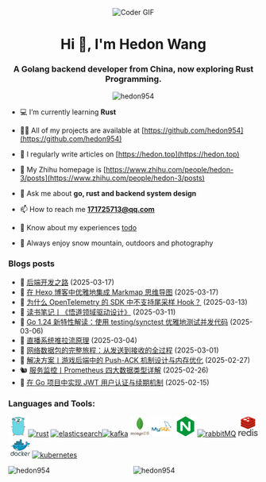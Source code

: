 <p align="center"><img  src="https://media.giphy.com/media/SWoSkN6DxTszqIKEqv/giphy.gif" alt="Coder GIF" width="500"></p>

<h1 align="center">Hi 👋, I'm Hedon Wang</h1>
<h3 align="center">A Golang backend developer from China, now exploring Rust Programming.</h3>

<p align="center"> <img src="https://komarev.com/ghpvc/?username=hedon954&label=Profile%20views&color=0e75b6&style=flat" alt="hedon954" /> </p>

- :computer: I’m currently learning **Rust**

- 👨‍💻 All of my projects are available at [https://github.com/hedon954](https://github.com/hedon954)

- 📝 I regularly write articles on [https://hedon.top](https://hedon.top)
  
- 🍞 My Zhihu homepage is [https://www.zhihu.com/people/hedon-3/posts](https://www.zhihu.com/people/hedon-3/posts)

- 💬 Ask me about **go, rust and backend system design**

- 📫 How to reach me **171725713@qq.com**

- 📄 Know about my experiences [todo](todo)

- :mount_fuji: Always enjoy snow mountain, outdoors and photography

### Blogs posts

<!-- BLOG-POST-LIST:START -->
 - 🎃 [后端开发之路](https://hedon.top/2025/03/17/backend-road/) (2025-03-17)
 - 🐌 [在 Hexo 博客中优雅地集成 Markmap 思维导图](https://hedon.top/2025/03/17/mindmap-for-hexo/) (2025-03-17)
 - 🦁 [为什么 OpenTelemetry 的 SDK 中不支持尾采样 Hook？](https://hedon.top/2025/03/13/opentelemetry-tail-sampler/) (2025-03-13)
 - 🍯 [读书笔记丨《悟道领域驱动设计》](https://hedon.top/2025/03/11/note-ddd-awareness/) (2025-03-11)
 - 🍭 [Go 1.24 新特性解读：使用 testing/synctest 优雅地测试并发代码](https://hedon.top/2025/03/06/go-lib-synctest/) (2025-03-06)
 - 🤯 [直播系统推拉流原理](https://hedon.top/2025/03/04/live-stream-push-pull/) (2025-03-04)
 - 🍄 [网络数据包的完整旅程：从发送到接收的全过程](https://hedon.top/2025/03/01/net-data-journey/) (2025-03-01)
 - 🐧 [解决方案丨游戏后端中的 Push-ACK 机制设计与内存优化](https://hedon.top/2025/02/27/solution-push-ack/) (2025-02-27)
 - 🐿️ [服务监控丨Prometheus 四大数据类型详解](https://hedon.top/2025/02/26/prometheus-data-type/) (2025-02-26)
 - 🍯 [在 Go 项目中实现 JWT 用户认证与续期机制](https://hedon.top/2025/02/15/go-action-jwt/) (2025-02-15)<!-- BLOG-POST-LIST:END -->

<h3 align="left">Languages and Tools:</h3>
<p align="left">  

<a href="https://golang.org" target="_blank" rel="noreferrer"> <img src="https://raw.githubusercontent.com/devicons/devicon/master/icons/go/go-original.svg" alt="go" width="40" height="40"/></a><a href="https://www.rust-lang.org" target="_blank" rel="noreferrer"><img src="https://www.rust-lang.org/static/images/rust-logo-blk.svg" alt="rust" width="40" height="40"/></a>&nbsp;<a href="https://www.elastic.co" target="_blank" rel="noreferrer"><img src="https://www.vectorlogo.zone/logos/elastic/elastic-icon.svg" alt="elasticsearch" width="40" height="40"/></a><a href="https://kafka.apache.org/" target="_blank" rel="noreferrer"><img src="https://www.vectorlogo.zone/logos/apache_kafka/apache_kafka-icon.svg" alt="kafka" width="40" height="40"/></a>&nbsp;<a href="https://www.mongodb.com/" target="_blank" rel="noreferrer"><img src="https://raw.githubusercontent.com/devicons/devicon/master/icons/mongodb/mongodb-original-wordmark.svg" alt="mongodb" width="40" height="40"/></a>&nbsp;<a href="https://www.mysql.com/" target="_blank" rel="noreferrer"><img src="https://raw.githubusercontent.com/devicons/devicon/master/icons/mysql/mysql-original-wordmark.svg" alt="mysql" width="40" height="40"/></a>&nbsp;&nbsp;<a href="https://www.nginx.com" target="_blank" rel="noreferrer"><img src="https://raw.githubusercontent.com/devicons/devicon/master/icons/nginx/nginx-original.svg" alt="nginx" width="40" height="40"/></a>&nbsp;<a href="https://www.rabbitmq.com" target="_blank" rel="noreferrer"><img src="https://www.vectorlogo.zone/logos/rabbitmq/rabbitmq-icon.svg" alt="rabbitMQ" width="40" height="40"/></a>&nbsp;<a href="https://redis.io" target="_blank" rel="noreferrer"><img src="https://raw.githubusercontent.com/devicons/devicon/master/icons/redis/redis-original-wordmark.svg" alt="redis" width="40" height="40"/></a>&nbsp;<a href="https://www.docker.com/" target="_blank" rel="noreferrer"><img src="https://raw.githubusercontent.com/devicons/devicon/master/icons/docker/docker-original-wordmark.svg" alt="docker" width="40" height="40"/></a>&nbsp;<a href="https://kubernetes.io" target="_blank" rel="noreferrer"><img src="https://www.vectorlogo.zone/logos/kubernetes/kubernetes-icon.svg" alt="kubernetes" width="40" height="40"/></a> 
<br>
<p><img align="left" width="50%" height="200" src="https://github-readme-stats.vercel.app/api?username=hedon954&show_icons=true&locale=en&orgs=hedon-rust-road,hedon-go-road" alt="hedon954" /></p><p><img align="left" width="30%" height="200" src="https://github-readme-stats.vercel.app/api/top-langs?username=hedon954&show_icons=true&locale=en&layout=compact&hide=html,javascript,css&orgs=hedon-rust-road,hedon-go-road" alt="hedon954" /></p>

